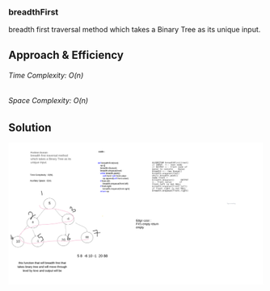 
### breadthFirst
 breadth first traversal method which takes a Binary Tree as its unique input.

## Approach & Efficiency

######  Time Complexity: O(n) 
###### Space Complexity: O(n) 

## Solution
<!-- Embedded whiteboard image -->
![drawing](../assets/dt.png)
